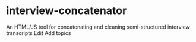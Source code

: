 # interview-concatenator
An HTML/JS tool for concatenating and cleaning semi-structured interview transcripts Edit
Add topics

